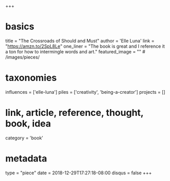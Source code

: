 +++
# basics
title     		 = "The Crossroads of Should and Must"
author    		 = 'Elle Luna'
link      		 = "https://amzn.to/2SpL8Le"
one_liner 		 = "The book is great and I reference it a ton for how to intermingle words and art."
featured_image = "" # /images/pieces/

# taxonomies
influences		 = ['elle-luna']
piles     		 = ['creativity', 'being-a-creator']
projects			 = []

# link, article, reference, thought, book, idea
category  		 = 'book' 

# metadata
type	    		 = "piece"
date      		 = 2018-12-29T17:27:18-08:00
disqus    		 = false
+++

